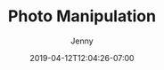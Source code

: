---
title: "Photo Manipulation"
date: 2019-04-12T12:04:26-07:00
draft: true
author: "Jenny"
tags: [""]
weight: 5
---